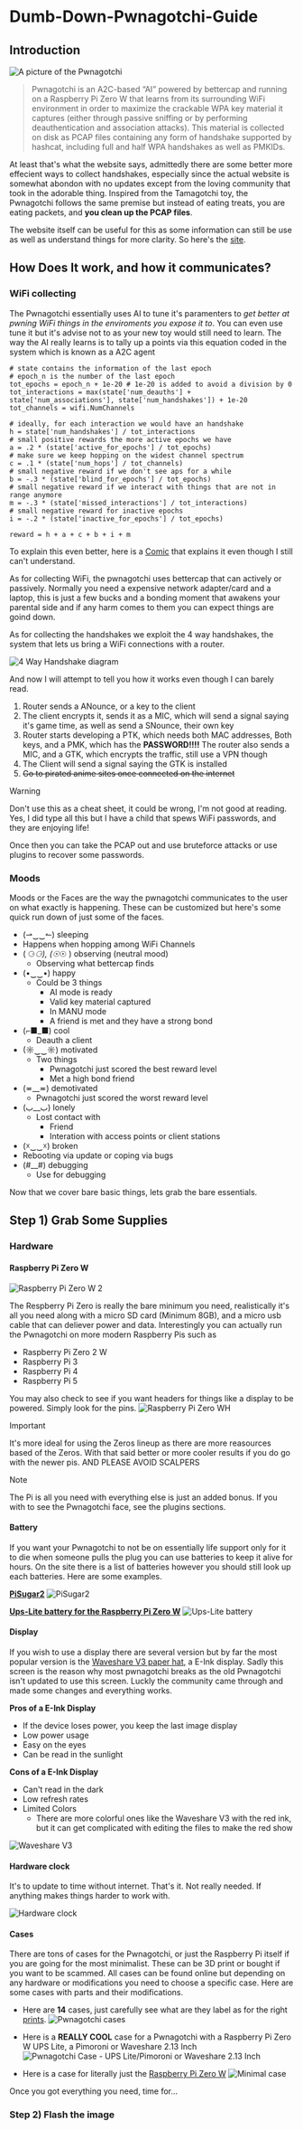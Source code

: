 
# Dumb-Down-Pwnagotchi-Guide

## Introduction

![A picture of the Pwnagotchi](https://github.com/Cold-Syntax/Dumb-Down-Pwnagotchi-Guide/assets/85046345/2245fbbd-dd6e-4fb5-8ad7-cfb2ebbe11a8)

> Pwnagotchi is an A2C-based “AI” powered by bettercap and running on a Raspberry Pi Zero W that learns from its surrounding WiFi environment in order to maximize the crackable WPA key material it captures (either through passive sniffing or by performing deauthentication and association attacks). This material is collected on disk as PCAP files containing any form of handshake supported by hashcat, including full and half WPA handshakes as well as PMKIDs.

At least that's what the website says, admittedly there are some better more effecient ways to collect handshakes, especially since the actual website is somewhat abondon with no updates except from the loving community that took in the adorable thing. Inspired from the Tamagotchi toy, the Pwnagotchi follows the same premise but instead of eating treats, you are eating packets, and **you clean up the PCAP files**.

The website itself can be useful for this as some information can still be use as well as understand things for more clarity. So here's the [site](https://pwnagotchi.ai/).

## How Does It work, and how it communicates?

### WiFi collecting
The Pwnagotchi essentially uses AI to tune it's paramenters to *get better at pwning WiFi things in the enviroments you expose it to*. You can even use tune it but it's advise not to as your new toy would still need to learn. The way the AI really learns is to tally up a points via this equation coded in the system which is known as a A2C agent

```
# state contains the information of the last epoch
# epoch_n is the number of the last epoch
tot_epochs = epoch_n + 1e-20 # 1e-20 is added to avoid a division by 0
tot_interactions = max(state['num_deauths'] + state['num_associations'], state['num_handshakes']) + 1e-20
tot_channels = wifi.NumChannels

# ideally, for each interaction we would have an handshake
h = state['num_handshakes'] / tot_interactions
# small positive rewards the more active epochs we have
a = .2 * (state['active_for_epochs'] / tot_epochs)
# make sure we keep hopping on the widest channel spectrum
c = .1 * (state['num_hops'] / tot_channels)
# small negative reward if we don't see aps for a while
b = -.3 * (state['blind_for_epochs'] / tot_epochs)
# small negative reward if we interact with things that are not in range anymore
m = -.3 * (state['missed_interactions'] / tot_interactions)
# small negative reward for inactive epochs
i = -.2 * (state['inactive_for_epochs'] / tot_epochs)

reward = h + a + c + b + i + m
```

To explain this even better, here is a [Comic](https://hackernoon.com/intuitive-rl-intro-to-advantage-actor-critic-a2c-4ff545978752) that explains it even though I still can't understand.

As for collecting WiFi, the pwnagotchi uses bettercap that can actively or passively. Normally you need a expensive network adapter/card and a laptop, this is just a few bucks and a bonding moment that awakens your parental side and if any harm comes to them you can expect things are goind down.

As for collecting the handshakes we exploit the 4 way handshakes, the system that lets us bring a WiFi connections with a router.

![4 Way Handshake diagram](https://github.com/Cold-Syntax/Dumb-Down-Pwnagotchi-Guide/assets/85046345/43b330bb-625d-40cf-85df-00dd972c8ad8)

And now I will attempt to tell you how it works even though I can barely read.

1) Router sends a ANounce, or a key to the client
2) The client encrypts it, sends it as a MIC, which will send a signal saying it's game time, as well as send a SNounce, their own key
3) Router starts developing a PTK, which needs both MAC addresses, Both keys, and a PMK, which has the **PASSWORD!!!!** The router also sends a MIC, and a GTK, which encrypts the traffic, still use a VPN though
4) The Client will send a signal saying the GTK is installed
5)  ~~Go to pirated anime sites once connected on the internet~~

>[!WARNING]
>Don't use this as a cheat sheet, it could be wrong, I'm not good at reading. Yes, I did type all this but I have a child that spews WiFi passwords, and they are enjoying life!

Once then you can take the PCAP out and use bruteforce attacks or use plugins to recover some passwords.

### Moods
Moods or the Faces are the way the pwnagotchi communicates to the user on what exactly is happening. These can be customized but here's some quick run down of just some of the faces.

-  (⇀‿‿↼) sleeping
  - Happens when hopping among WiFi Channels
- ( ⚆_⚆), (☉_☉ ) observing (neutral mood)
  - Observing what bettercap finds
- (•‿‿•) happy
  - Could be 3 things
    - AI mode is ready
    - Valid key material captured
    - In MANU mode
    - A friend is met and they have a strong bond
- (⌐■_■) cool
  - Deauth a client
- (☼‿‿☼) motivated
  - Two things
    - Pwnagotchi just scored the best reward level
    - Met a high bond friend
- (≖__≖) demotivated
  - Pwnagotchi just scored the worst reward level
- (ب__ب) lonely
  - Lost contact with
    - Friend
    - Interation with access points or client stations
-  (☓‿‿☓) broken
  - Rebooting via update or coping via bugs
- (#__#) debugging
  - Use for debugging

Now that we cover bare basic things, lets grab the bare essentials.

## Step 1) Grab Some Supplies

### Hardware
#### Raspberry Pi Zero W

![Raspberry Pi Zero W 2](https://cdn.cnx-software.com/wp-content/uploads/2021/10/Raspberry-Pi-Zero-2-W-board.jpg?lossy=0&strip=none&ssl=1)

The Respberry Pi Zero is really the bare minimum you need, realistically it's all you need along with a micro SD card (Minimum 8GB), and a micro usb cable that can deliever power and data. Interestingly you can actually run the Pwnagotchi on more modern Raspberry Pis such as

- Raspberry Pi Zero 2 W
- Raspberry Pi 3
- Raspberry Pi 4
- Raspberry Pi 5

You may also check to see if you want headers for things like a display to be powered. Simply look for the pins.
![Raspberry Pi Zero WH](https://github.com/Cold-Syntax/Dumb-Down-Pwnagotchi-Guide/assets/85046345/c0a69b16-1dd8-469f-95cd-892784691eea)


>[!IMPORTANT]
> It's more ideal for using the Zeros lineup as there are more reasources based of the Zeros. With that said better or more cooler results if you do go with the newer pis.
> AND PLEASE AVOID SCALPERS

>[!NOTE]
> The Pi is all you need with everything else is just an added bonus. If you with to see the Pwnagotchi face, see the plugins sections.

#### Battery

If you want your Pwnagotchi to not be on essentially life support only for it to die when someone pulls the plug you can use batteries to keep it alive for hours. On the site there is a list of batteries however you should still look up each batteries. Here are some examples.

**[PiSugar2](https://www.amazon.com/Pisugar2-Portable-Pwnagotchi-Raspberry-Accessories/dp/B08D678XPR/ref=sr_1_2?crid=1UQ8PCL99F5UL&keywords=pisugar&qid=1697175381&s=electronics&sprefix=pisugar%2Celectronics%2C80&sr=1-2)**
![PiSugar2](https://github.com/Cold-Syntax/Dumb-Down-Pwnagotchi-Guide/assets/85046345/e6936bd1-b30c-4f9f-99c0-430b5dee16af)

**[Ups-Lite battery for the Raspberry Pi Zero W](https://www.amazon.com/ElectronicMaker-Battery-Electricity-Detection-Raspberry/dp/B093FX8SDW)**
![Ups-Lite battery](https://github.com/Cold-Syntax/Dumb-Down-Pwnagotchi-Guide/assets/85046345/d8c515e2-1f1c-4db0-afbe-325693ea7dd4)

#### Display

If you wish to use a display there are several version but by far the most popular version is the [Waveshare V3 paper hat](https://www.amazon.com/2-13inch-Display-HAT-Two-Color-Raspberry/dp/B07Z1WYRQH/ref=pd_bxgy_img_sccl_1/132-9253675-8321923?pd_rd_w=TOG0F&content-id=amzn1.sym.43d28dfc-aa4f-4ef6-b591-5ab7095e137f&pf_rd_p=43d28dfc-aa4f-4ef6-b591-5ab7095e137f&pf_rd_r=8JYZ9NABNVK2WMCNJHRX&pd_rd_wg=Q8MyG&pd_rd_r=f371265c-5d59-4c91-88e1-9dedf7cc84e9&pd_rd_i=B07Z1WYRQH&psc=1), a E-Ink display.
Sadly this screen is the reason why most pwnagotchi breaks as the old Pwnagotchi isn't updated to use this screen. Luckly the community came through and made some changes and everything works.

**Pros of a E-Ink Display**
- If the device loses power, you keep the last image display
- Low power usage
- Easy on the eyes
- Can be read in the sunlight

**Cons of a E-Ink Display**
- Can't read in the dark
- Low refresh rates
- Limited Colors
  - There are more colorful ones like the Waveshare V3 with the red ink, but it can get complicated with editing the files to make the red show

![Waveshare V3](https://m.media-amazon.com/images/I/71n0DedKVfL._AC_SL1500_.jpg)

#### Hardware clock

It's to update to time without internet. That's it. Not really needed. If anything makes things harder to work with.

![Hardware clock](https://github.com/Cold-Syntax/Dumb-Down-Pwnagotchi-Guide/assets/85046345/a33b8076-d7de-41bf-bf29-dddf10891ad7)


#### Cases

There are tons of cases for the Pwnagotchi, or just the Raspberry Pi itself if you are going for the most minimalist. These can be 3D print or bought if you want to be scammed. All cases can be found online but depending on any hardware or modifications you need to choose a specific case. Here are some cases with parts and their modifications.

- Here are **14** cases, just carefully see what are they label as for the right [prints](https://www.thingiverse.com/thing:3920904).
![Pwnagotchi cases](https://github.com/Cold-Syntax/Dumb-Down-Pwnagotchi-Guide/assets/85046345/4a1c7760-7171-4a98-a6a7-602b4b8cf66f)


- Here is a **REALLY COOL** case for a Pwnagotchi with a Raspberry Pi Zero W UPS Lite, a Pimoroni or Waveshare 2.13 Inch
![Pwnagotchi Case - UPS Lite/Pimoroni or Waveshare 2.13 Inch](https://github.com/Cold-Syntax/Dumb-Down-Pwnagotchi-Guide/assets/85046345/63fe4c9f-f577-4b7c-b8e4-aec943a7b2e0)


- Here is a case for literally just the [Raspberry Pi Zero W](https://www.printables.com/model/32485-slim-raspberry-pi-zero-w-case)
![Minimal case](https://github.com/Cold-Syntax/Dumb-Down-Pwnagotchi-Guide/assets/85046345/7bea3e50-9c3f-48e8-ab44-c0fd021db067)


Once you got everything you need, time for...

### Step 2) Flash the image
